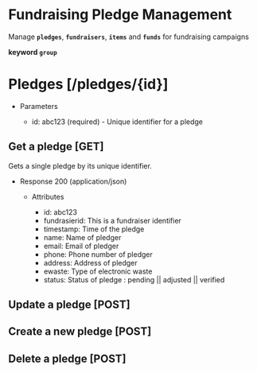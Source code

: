 # Fundraising Pledge Management

Manage **`pledges`**, **`fundraisers`**, **`items`** and **`funds`** for fundraising campaigns 

**keyword `group`** 
# Pledges [/pledges/{id}]

+ Parameters

    + id: abc123 (required) - Unique identifier for a pledge

## Get a pledge [GET]
Gets a single pledge by its unique identifier.

+ Response 200 (application/json)

    + Attributes

        + id: abc123
        + fundrasierid: This is a fundraiser identifier
        + timestamp: Time of the pledge
        + name: Name of pledger
        + email: Email of pledger
        + phone: Phone number of pledger
        + address: Address of pledger
        + ewaste: Type of electronic waste
        + status: Status of pledge : pending || adjusted || verified

## Update a pledge [POST]

## Create a new pledge [POST]

## Delete a pledge [POST]